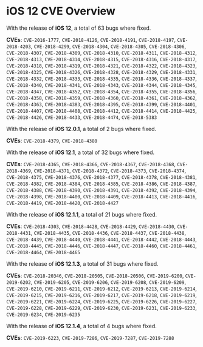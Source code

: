 # iOS 12 CVE Overview

With the release of **iOS 12**, a total of 63 bugs where fixed.

**CVEs**: `CVE-2016-1777`, `CVE-2018-4126`, `CVE-2018-4191`, `CVE-2018-4197`, `CVE-2018-4203`, `CVE-2018-4299`, `CVE-2018-4304`, `CVE-2018-4305`, `CVE-2018-4306`, `CVE-2018-4307`, `CVE-2018-4309`, `CVE-2018-4310`, `CVE-2018-4311`, `CVE-2018-4312`, `CVE-2018-4313`, `CVE-2018-4314`, `CVE-2018-4315`, `CVE-2018-4316`, `CVE-2018-4317`, `CVE-2018-4318`, `CVE-2018-4319`, `CVE-2018-4321`, `CVE-2018-4322`, `CVE-2018-4323`, `CVE-2018-4325`, `CVE-2018-4326`, `CVE-2018-4328`, `CVE-2018-4329`, `CVE-2018-4331`, `CVE-2018-4332`, `CVE-2018-4333`, `CVE-2018-4335`, `CVE-2018-4336`, `CVE-2018-4337`, `CVE-2018-4340`, `CVE-2018-4341`, `CVE-2018-4343`, `CVE-2018-4344`, `CVE-2018-4345`, `CVE-2018-4347`, `CVE-2018-4352`, `CVE-2018-4354`, `CVE-2018-4355`, `CVE-2018-4356`, `CVE-2018-4358`, `CVE-2018-4359`, `CVE-2018-4360`, `CVE-2018-4361`, `CVE-2018-4362`, `CVE-2018-4363`, `CVE-2018-4383`, `CVE-2018-4395`, `CVE-2018-4399`, `CVE-2018-4401`, `CVE-2018-4407`, `CVE-2018-4408`, `CVE-2018-4412`, `CVE-2018-4414`, `CVE-2018-4425`, `CVE-2018-4426`, `CVE-2018-4433`, `CVE-2018-4474`, `CVE-2018-5383`



With the release of **iOS 12.0.1**, a total of 2 bugs where fixed.

**CVEs**: `CVE-2018-4379`, `CVE-2018-4380`



With the release of **iOS 12.1**, a total of 32 bugs where fixed.

**CVEs**: `CVE-2018-4365`, `CVE-2018-4366`, `CVE-2018-4367`, `CVE-2018-4368`, `CVE-2018-4369`, `CVE-2018-4371`, `CVE-2018-4372`, `CVE-2018-4373`, `CVE-2018-4374`, `CVE-2018-4375`, `CVE-2018-4376`, `CVE-2018-4377`, `CVE-2018-4378`, `CVE-2018-4381`, `CVE-2018-4382`, `CVE-2018-4384`, `CVE-2018-4385`, `CVE-2018-4386`, `CVE-2018-4387`, `CVE-2018-4388`, `CVE-2018-4390`, `CVE-2018-4391`, `CVE-2018-4392`, `CVE-2018-4394`, `CVE-2018-4398`, `CVE-2018-4400`, `CVE-2018-4409`, `CVE-2018-4413`, `CVE-2018-4416`, `CVE-2018-4419`, `CVE-2018-4420`, `CVE-2018-4427`



With the release of **iOS 12.1.1**, a total of 21 bugs where fixed.

**CVEs**: `CVE-2018-4303`, `CVE-2018-4428`, `CVE-2018-4429`, `CVE-2018-4430`, `CVE-2018-4431`, `CVE-2018-4435`, `CVE-2018-4436`, `CVE-2018-4437`, `CVE-2018-4438`, `CVE-2018-4439`, `CVE-2018-4440`, `CVE-2018-4441`, `CVE-2018-4442`, `CVE-2018-4443`, `CVE-2018-4445`, `CVE-2018-4446`, `CVE-2018-4447`, `CVE-2018-4460`, `CVE-2018-4461`, `CVE-2018-4464`, `CVE-2018-4465`



With the release of **iOS 12.1.3**, a total of 31 bugs where fixed.

**CVEs**: `CVE-2018-20346`, `CVE-2018-20505`, `CVE-2018-20506`, `CVE-2019-6200`, `CVE-2019-6202`, `CVE-2019-6205`, `CVE-2019-6206`, `CVE-2019-6208`, `CVE-2019-6209`, `CVE-2019-6210`, `CVE-2019-6211`, `CVE-2019-6212`, `CVE-2019-6213`, `CVE-2019-6214`, `CVE-2019-6215`, `CVE-2019-6216`, `CVE-2019-6217`, `CVE-2019-6218`, `CVE-2019-6219`, `CVE-2019-6221`, `CVE-2019-6224`, `CVE-2019-6225`, `CVE-2019-6226`, `CVE-2019-6227`, `CVE-2019-6228`, `CVE-2019-6229`, `CVE-2019-6230`, `CVE-2019-6231`, `CVE-2019-6233`, `CVE-2019-6234`, `CVE-2019-6235`



With the release of **iOS 12.1.4**, a total of 4 bugs where fixed.

**CVEs**: `CVE-2019-6223`, `CVE-2019-7286`, `CVE-2019-7287`, `CVE-2019-7288`



